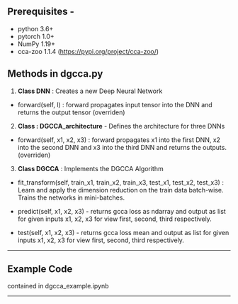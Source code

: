 ## Prerequisites - 
* python 3.6+
* pytorch 1.0+
* NumPy 1.19+
* cca-zoo 1.1.4 (https://pypi.org/project/cca-zoo/)

## Methods in dgcca.py

1. **Class DNN** : Creates a new Deep Neural Network
* forward(self, l) : forward propagates input tensor into the DNN and returns the output tensor (overriden)

2.  **Class : DGCCA_architecture** - Defines the architecture for three DNNs
* forward(self, x1, x2, x3) : forward propagates x1 into the first DNN, x2 into the second DNN and x3 into the third DNN and returns the outputs. (overriden)

3.  **Class DGCCA** : Implements the DGCCA Algorithm
* fit_transform(self, train_x1, train_x2, train_x3, test_x1, test_x2, test_x3) : Learn and apply the dimension reduction on the train data batch-wise. Trains the networks in mini-batches.

*  predict(self, x1, x2, x3) - returns gcca loss as ndarray and output as list for given inputs x1, x2, x3 for view first, second, third respectively.

*  test(self, x1, x2, x3) - returns gcca loss mean and output as list for given inputs x1, x2, x3 for view first, second, third respectively.
---

## Example Code
contained in dgcca_example.ipynb

---

